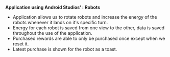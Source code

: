 **Application using Android Studios' : Robots**

- Application allows us to rotate robots and increase the energy of the robots whenever it lands on it's specific turn.
- Energy for each robot is saved from one view to the other, data is saved throughout the use of the application.
- Purchased rewards are able to only be purchased once except when we reset it.
- Latest purchase is shown for the robot as a toast.

